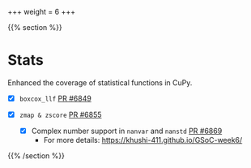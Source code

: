 +++
weight = 6
+++

<!-- Start vertical slides -->
{{% section %}}

# Stats

Enhanced the coverage of statistical functions in CuPy.
- [x] `boxcox_llf` [PR #6849](https://github.com/cupy/cupy/pull/6849)

- [x] `zmap & zscore` [PR #6855](https://github.com/cupy/cupy/pull/6855)
  - [x] Complex number support in `nanvar` and `nanstd` [PR #6869](https://github.com/cupy/cupy/pull/6869)
    - For more details: https://khushi-411.github.io/GSoC-week6/

<!-- End vertical slides -->
{{% /section %}}
